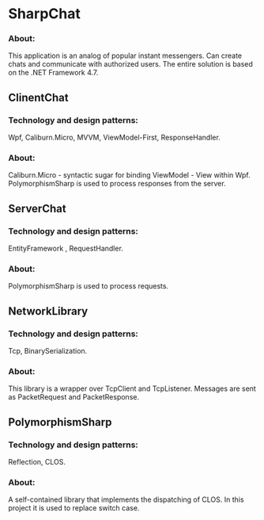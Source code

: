 # SharpChat


### About:

This application is an analog of popular instant messengers.
Can create chats and communicate with authorized users.
The entire solution is based on the .NET Framework 4.7.

## ClinentChat

### Technology and design patterns:

Wpf, Caliburn.Micro, MVVM, ViewModel-First, ResponseHandler.

### About:

Caliburn.Micro - syntactic sugar for binding ViewModel - View within Wpf.
PolymorphismSharp is used to process responses from the server.

## ServerChat

### Technology and design patterns:

EntityFramework , RequestHandler.

### About:

PolymorphismSharp is used to process requests.

## NetworkLibrary

### Technology and design patterns:

Tcp, BinarySerialization.

### About:

This library is a wrapper over TcpClient and TcpListener.
Messages are sent as PacketRequest and PacketResponse.

## PolymorphismSharp

### Technology and design patterns:

Reflection, CLOS.

### About:

A self-contained library that implements the dispatching of CLOS.
In this project it is used to replace switch case.